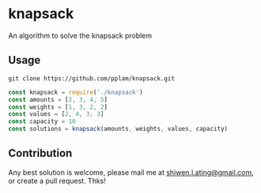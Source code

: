 # knapsack
An algorithm to solve the knapsack problem

## Usage
~~~
git clone https://github.com/pplam/knapsack.git
~~~

~~~javascript
const knapsack = require('./knapsack')
const amounts = [2, 3, 4, 5]
const weights = [1, 3, 2, 2]
const values = [2, 4, 3, 3]
const capacity = 10
const solutions = knapsack(amounts, weights, values, capacity)
~~~

## Contribution
Any best solution is welcome, please mail me at shiwen.l.ating@gmail.com, or create a pull request. Thks!
